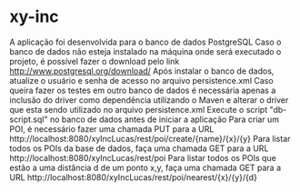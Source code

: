 # xy-inc
A aplicação foi desenvolvida para o banco de dados PostgreSQL
Caso o banco de dados não esteja instalado na máquina onde será executado o projeto, é possível fazer o download pelo link http://www.postgresql.org/download/
Após instalar o banco de dados, atualize o usuário e senha de acesso no arquivo persistence.xml
Caso queira fazer os testes em outro banco de dados é necessária apenas a inclusão do driver como dependência utilizando o Maven e alterar o driver que esta sendo utilizado no arquivo persistence.xml
Execute o script "db-script.sql" no banco de dados antes de iniciar a aplicação
Para criar um POI, é necessário fazer uma chamada PUT para a URL http://localhost:8080/xyIncLucas/rest/poi/create/{name}/{x}/{y}
Para listar todos os POIs da base de dados, faça uma chamada GET para a URL http://localhost:8080/xyIncLucas/rest/poi
Para listar todos os POIs que estão a uma distância d de um ponto x,y, faça uma chamada GET para a URL http://localhost:8080/xyIncLucas/rest/poi/nearest/{x}/{y}/{d}
